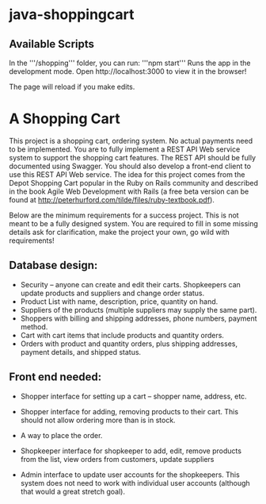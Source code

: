 # java-shoppingcart

## Available Scripts

In the '''/shopping''' folder, you can run:
'''npm start'''
Runs the app in the development mode. Open http://localhost:3000 to view it in the browser!

The page will reload if you make edits.

# A Shopping Cart

This project is a shopping cart, ordering system. No actual payments need to be implemented. You are to fully implement a REST API Web service system to support the shopping cart features. The REST API should be fully documented using Swagger. You should also develop a front-end client to use this REST API Web service. The idea for this project comes from the Depot Shopping Cart popular in the Ruby on Rails community and described in the book Agile Web Development with Rails (a free beta version can be found at http://peterhurford.com/tilde/files/ruby-textbook.pdf).

Below are the minimum requirements for a success project. This is not meant to be a fully designed system. You are required to fill in some missing details ask for clarification, make the project your own, go wild with requirements!

## Database design:
* Security – anyone can create and edit their carts. Shopkeepers can update products and suppliers and change order status.
* Product List with name, description, price, quantity on hand.
* Suppliers of the products (multiple suppliers may supply the same part).
* Shoppers with billing and shipping addresses, phone numbers, payment method.
* Cart with cart items that include products and quantity orders.
* Orders with product and quantity orders, plus shipping addresses, payment details, and shipped status.

## Front end needed:
* Shopper interface for setting up a cart – shopper name, address, etc.
* Shopper interface for adding, removing products to their cart. This should not allow ordering more than is in stock.
* A way to place the order.

* Shopkeeper interface for shopkeeper to add, edit, remove products from the list, view orders from customers, update suppliers

* Admin interface to update user accounts for the shopkeepers. This system does not need to work with individual user accounts (although that would a great stretch goal).
